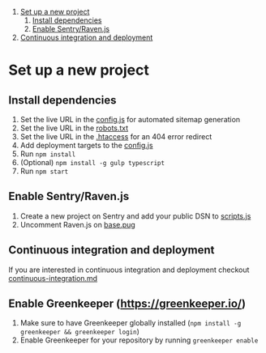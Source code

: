 1. [Set up a new project](#set-up-a-new-project)
    1. [Install dependencies](#install-dependencies)
    2. [Enable Sentry/Raven.js](#enable-sentryravenjs)
2. [Continuous integration and deployment](#continuous-integration-and-deployment)


# Set up a new project

## Install dependencies
1. Set the live URL in the [config.js](../_gulpfile/config.js#L15) for automated sitemap generation
2. Set the live URL in the [robots.txt](../source/robots.txt#L1)
3. Set the live URL in the [.htaccess](../source/.htaccess#L42) for an 404 error redirect
4. Add deployment targets to the [config.js](../_gulpfile/config.js#L17)
5. Run `npm install`
6. (Optional) `npm install -g gulp typescript`
7. Run `npm start`

## Enable Sentry/Raven.js
1. Create a new project on Sentry and add your public DSN to [scripts.js](../source/assets/scripts/scripts.js#L1)
2. Uncomment Raven.js on [base.pug](../source/_partials/base.pug#L63)

## Continuous integration and deployment
If you are interested in continuous integration and deployment checkout [continuous-integration.md](./continuous-integration.md)

## Enable Greenkeeper (https://greenkeeper.io/)
1. Make sure to have Greenkeeper globally installed (`npm install -g greenkeeper && greenkeeper login`)
2. Enable Greenkeeper for your repository by running `greenkeeper enable`
